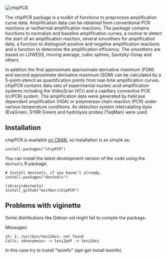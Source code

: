 ![chipPCR](https://github.com/michbur/chipPCR/blob/master/vignettes/logo.png)

The chipPCR package is a toolkit of functions to preprocess 
amplification curve data. Amplification data can be obtained from 
conventional PCR reactions or isothermal amplification reactions. The 
package contains functions to normalize and baseline amplification curves, 
a routine to detect the start of an amplification reaction, several 
smoothers for amplification data, a function to distinguish positive and 
negative amplification reactions and a function to determine the 
amplification efficiency. The smoothers are based on LOWESS, moving 
average, cubic splines, Savitzky-Golay and others.  

In addition the first 
approximate approximate derivative maximum (FDM) and second approximate 
derivative maximum (SDM) can be calculated by a 5-point-stencil as 
quantification points from real-time amplification curves. chipPCR contains 
data sets of experimental nucleic acid amplification systems including the 
VideoScan HCU and a capillary convective PCR (ccPCR) system. The 
amplification data were generated by helicase dependent amplification (HDA) 
or polymerase chain reaction (PCR) under various temperature conditions. As 
detection system intercalating dyes (EvaGreen, SYBR Green) and hydrolysis 
probes (TaqMan) were used.

Installation
------------

chipPCR is available [on CRAN](http://cran.r-project.org/web/packages/chipPCR/), so installation is as simple as:

```
install.packages("chipPCR")
```

You can install the latest development version of the code using the `devtools` R package.

```
# Install devtools, if you haven't already.
install.packages("devtools")

library(devtools)
install_github("michbur/chipPCR")
```

Problems with viginette
------------

Some distributions like Debian sid might fail to compile the package.

Messages:
```
sh: 1: /usr/bin/texi2dvi: not found
Calls: <Anonymous> -> texi2pdf -> texi2dvi
```

In this case try to install "texinfo" (apt-get install texinfo).